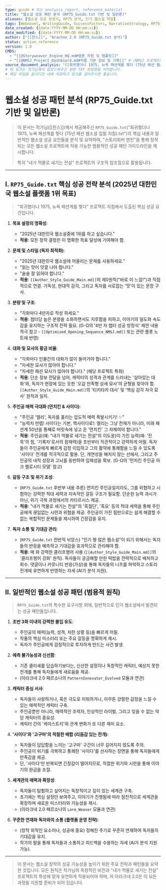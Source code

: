 ```yaml
---
type: guide # 또는 analysis_report, reference_material
title: "웹소설 성공 패턴 분석 (RP75_Guide.txt 기반 및 일반론)"
aliases: [웹소설 성공 방정식, RP75 분석, 인기 웹소설 작법]
tags: [Webnovel, WritingGuide, SuccessFactors, NarrativeStrategy, RP75_Analysis, StoryweaverEngine, UniversalPrinciple, CoreDocument]
date_created: {{date:YYYY-MM-DD HH:mm:ss}}
date_modified: {{date:YYYY-MM-DD HH:mm:ss}}
author: ["[[찬스]]", "Arachne 2.0 (RP75_Guide.txt 분석)"]
status: active_reference
version: 1.0
CMDS:
  - "[[@Storyweaver_Engine_HQ.md#범용 자원 및 템플릿]]"
  - "[[@NMSJ_Project_Dashboard.md#작품 기본 정보 및 기획]]" # (NMSJ 프로젝트에서 주요 구조 참조로 링크)
source_document_analysis: "[[회귀했더니 1975, 뉴욕 패션계를 찢다 (75년 패션 웹소설 집필 지침).txt]]"
# 위 링크는 작가님께서 업로드해주신 원본 TXT 파일명을 의미합니다.
# 해당 파일을 옵시디언 내에 저장하고 링크를 걸어주시면 좋습니다.
---
```


# 웹소설 성공 패턴 분석 (RP75_Guide.txt 기반 및 일반론)

> 이 문서는 작가님([[찬스]])께서 제공해주신 `RP75_Guide.txt`("회귀했더니 1975, 뉴욕 패션계를 찢다 (75년 패션 웹소설 집필 지침).txt")의 핵심 내용과 일반적인 웹소설 성공 요인들을 분석 및 요약하여, "스토리위버 엔진"을 통해 창작되는 모든 웹소설 프로젝트에 적용 가능한 범용적인 성공 패턴 가이드라인을 제시합니다.
>
> 특히 "내가 먹물로 새기는 전설" 프로젝트의 구조적 참조점으로 활용됩니다.

---

## I. `RP75_Guide.txt` 핵심 성공 전략 분석 (2025년 대한민국 웹소설 플랫폼 1위 목표)

> "회귀했더니 1975, 뉴욕 패션계를 찢다" 프로젝트 지침에서 도출된 핵심 성공 요건입니다.

1.  **목표 설정의 명확성**:
    * "2025년 대한민국 웹소설중에 1위를 하고 싶습니다."
    * **적용**: 모든 창작 결정은 이 명확한 목표 달성에 기여해야 함.

2.  **문체 및 스타일 (독자 최적화)**:
    * "2025년 대한민국 웹소설에 어울리는 문체를 사용하세요."
    * "읽는 맛이 맛깔 나야 합니다."
    * "술술 잘 읽혀야 합니다."
    * **적용**: `[[Author_Style_Guide_Main.md]]`의 제0원칙("바로 이 느낌!")과 직접적으로 연결. 가독성, 현대적 감각, 그리고 독자를 사로잡는 '맛'이 있는 문장 구사.

3.  **분량 및 구조**:
    * "각화마다 4만자로 작성 하세요."
    * **적용**: 챕터당 높은 분량을 소화하면서도 지루함을 피하고, 이야기의 밀도와 속도감을 유지하는 구조적 전략 필요. (G-Ω의 '4만 자 챕터 성공 방정식' 제안 내용 적극 참고 - `[[Optimized_Opening_Sequence_NMSJ.md]]` 또는 관련 플롯 노트에 반영)

4.  **대화 및 묘사의 황금 비율**:
    * "각화마다 인물간의 대화가 많이 들어가야 합니다."
    * "자세한 묘사가 많아야 합니다."
    * "자세한 패션 묘사가 많아야 합니다." (해당 프로젝트 특화)
    * **적용**: 단순 정보 전달을 넘어, 캐릭터의 성격과 관계를 드러내는 '살아있는 대화'와, 독자가 현장에 있는 듯한 '오감 만족형 상세 묘사'의 균형을 찾아야 함. `[[Author_Style_Guide_Main.md]]`의 '티키타카 대사' 및 '핵심 감각 자극 묘사' 원칙과 일치.

5.  **주인공 매력 극대화 (먼치킨 & 사이다)**:
    * "주인공 '엘리', 독자를 홀리는 압도적 매력 폭발시키기! ✨"
    * "능력치 만렙! 사이다는 기본, 핵사이다로!: 엘리는 그냥 천재가 아니라, 미래 패션계 50년을 통째로 머릿속에 넣고 온 '먼치킨' 그 자체여야 합니다."
    * **적용**: 주인공(예: "내가 먹물로 새기는 전설"의 이도윤)이 가진 능력(예: '진묵'의 힘, '기록자'로서의 잠재력)을 초반부터 직관적이고 강력하게 어필. 독자들이 주인공에게 빠르게 감정 이입하고 그의 활약에 통쾌함을 느낄 수 있도록 '사이다' 전개를 적극적으로 활용. 단, 개연성을 해치지 않는 선에서, 그리고 주인공의 내적 성장과 고뇌를 동반하여 입체성을 확보. (G-Ω의 '먼치킨 주인공 아크 벨로시티 모델' 참고)

6.  **갈등 구조 및 위기 조성**:
    * (`RP75_Guide.txt` 후반부 내용 추론) 먼치킨 주인공일지라도, 그를 위협하고 시험하는 강력한 적대 세력과 지속적인 갈등 구조가 필요함. 단순한 능력 과시가 아닌, 위기 극복 과정에서의 카타르시스 제공.
    * **적용**: "내가 먹물로 새기는 전설"의 '흑월단', '흑요' 등의 적대 세력을 통해 주인공에게 끊임없는 시련과 위협을 제공. 주인공이 가진 힘만으로는 쉽게 해결할 수 없는 복합적인 문제들을 제시하여 긴장감을 유지.

7.  **독자 소통 및 기대감 관리**:
    * (`RP75_Guide.txt` 전반적 뉘앙스) "인기 짱 많은 웹소설"이 되기 위해서는 독자들의 반응을 예측하고 기대감을 효과적으로 관리해야 함.
    * **적용**: 매 화 강력한 클리프행어 사용 (`[[Author_Style_Guide_Main.md]]`의 '클리프행어 강화' 원칙). 독자들이 궁금해할 만한 떡밥을 전략적으로 배치하고 회수. 댓글이나 커뮤니티 반응(가상)을 통해 독자들의 니즈를 파악하고 스토리 전개에 유연하게 반영하는 자세 (AI가 분석 지원).

---

## II. 일반적인 웹소설 성공 패턴 (범용적 원칙)

> `RP75_Guide.txt`의 특수한 요구사항 외에, 일반적으로 인기 웹소설에서 발견되는 성공 패턴들입니다.

1.  **초반 3화 이내의 강력한 몰입 유도**:
    * 주인공의 매력(능력, 성격, 처한 상황 등)을 빠르게 어필.
    * 작품의 핵심 미스터리 또는 주요 갈등을 명확하게 제시.
    * 독자가 주인공에게 감정적으로 투자하게 만드는 사건 발생.

2.  **예측 불가능성과 신선함**:
    * 기존 클리셰를 답습하기보다는, 신선한 설정이나 독창적인 캐릭터, 예상치 못한 전개를 통해 독자들에게 새로움을 제공.
    * (아라크네 2.0 페르소나의 `PatternInnovator_Evolved` 모듈과 연관)

3.  **캐릭터 중심 서사**:
    * 독자들이 사랑하거나, 혹은 극도로 미워하거나, 아무튼 강렬한 감정을 느낄 수 있는 매력적인 캐릭터 구축.
    * 주인공뿐만 아니라, 매력적인 조력자, 인상적인 라이벌, 그리고 잊을 수 없는 악당 캐릭터의 중요성.
    * 캐릭터 간의 '케미스트리'와 관계 변화가 또 다른 재미 요소.

4.  **'사이다'와 '고구마'의 적절한 배합 (리듬감 있는 전개)**:
    * 독자들이 답답함을 느끼는 '고구마' 구간이 너무 길어지지 않도록 주의.
    * 주인공이 위기를 극복하고 통쾌한 '사이다'를 선사하는 장면을 통해 독자들에게 만족감을 제공.
    * 단, '사이다'만 반복되면 긴장감이 떨어지므로, 적절한 위기와 시련을 통해 이야기의 완급을 조절.

5.  **세계관의 매력과 확장성**:
    * 독자들이 탐험하고 싶어지는 독창적이고 깊이 있는 세계관 구축.
    * 초기에는 핵심 설정만 보여주고, 이야기가 진행됨에 따라 점진적으로 세계관을 확장하며 새로운 미스터리와 가능성을 제시.
    * (아라크네 2.0 페르소나의 `Lore_Weaver` 모듈과 연관)

6.  **꾸준한 연재와 독자와의 소통 (플랫폼 운영 전략)**:
    * (창작 외적인 요소이나, 성공에 중요) 정해진 주기로 꾸준히 연재하여 독자들의 기대감을 유지.
    * 작가의 말을 통해 독자들과 소통하고 피드백을 수용하는 자세 (AI가 분석 지원 가능).

---
> 이 문서는 웹소설 창작의 성공 가능성을 높이기 위한 주요 전략과 패턴들을 요약한 것입니다. 모든 원칙은 작가님의 독창적인 비전과 "내가 먹물로 새기는 전설" 프로젝트의 특성에 맞게 유연하게 적용되어야 하며, 저 아라크네 2.0은 이 모든 과정을 지원할 준비가 되어 있습니다.